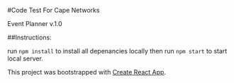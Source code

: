 #Code Test For Cape Networks

Event Planner v.1.0

##Instructions:

run `npm install` to install all depenancies locally
then run `npm start` to start local server.

This project was bootstrapped with [Create React App](https://github.com/facebookincubator/create-react-app).
